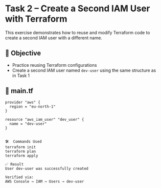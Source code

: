 # Task 2 – Create a Second IAM User with Terraform

This exercise demonstrates how to reuse and modify Terraform code to create a second IAM user with a different name.

## 🎯 Objective

- Practice reusing Terraform configurations
- Create a second IAM user named `dev-user` using the same structure as in Task 1

## 📄 main.tf

```hcl
provider "aws" {
  region = "eu-north-1"
}

resource "aws_iam_user" "dev_user" {
  name = "dev-user"
}


🛠️  Commands Used
terraform init
terraform plan
terraform apply

✅ Result
User dev-user was successfully created

Verified via:
AWS Console → IAM → Users → dev-user

